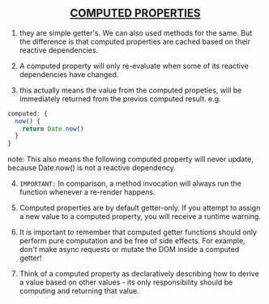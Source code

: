 ## <u><center> COMPUTED PROPERTIES </u></center>

1. they are simple getter's. We can also used methods for the same. But the difference is that computed properties are cached based on their reactive dependencies.

2. A computed property will only re-evaluate when some of its reactive dependencies have changed.

3. this actually means the value from the computed propeties, will be immediately returned from the previos computed result. e.g.
```js
computed: {
  now() {
    return Date.now()
  }
}
```
note: This also means the following computed property will never update, because Date.now() is not a reactive dependency.

4. `IMPORTANT:` In comparison, a method invocation will always run the function whenever a re-render happens.

5. Computed properties are by default getter-only. If you attempt to assign a new value to a computed property, you will receive a runtime warning.

6. It is important to remember that computed getter functions should only perform pure computation and be free of side effects. For example, don't make async requests or mutate the DOM inside a computed getter! 

7. Think of a computed property as declaratively describing how to derive a value based on other values - its only responsibility should be computing and returning that value.